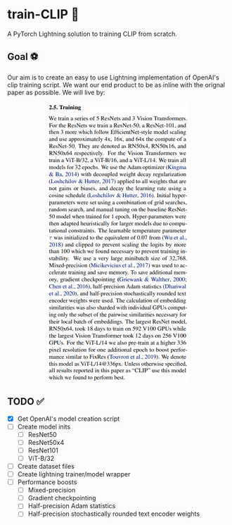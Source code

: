 # train-CLIP 📎

A PyTorch Lightning solution to training CLIP from scratch.

## Goal ⚽

Our aim is to create an easy to use Lightning implementation of OpenAI's clip training script. We want our end product to be as inline with the orignal paper as possible. We will live by:

<p align="center">
    <img src="images/clip-paper.PNG" alt="CLIP Section Image">
</p>



## TODO ✅

- [x] Get OpenAI's model creation script
- [ ] Create model inits
  - [ ] ResNet50
  - [ ] ResNet50x4
  - [ ] ResNet101
  - [ ] ViT-B/32
- [ ] Create dataset files 
- [ ] Create lightning trainer/model wrapper
- [ ] Performance boosts
  - [ ] Mixed-precision
  - [ ] Gradient checkpointing
  - [ ] Half-precision Adam statistics
  - [ ] Half-precision stochastically rounded text encoder weights